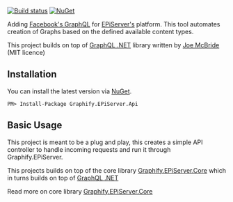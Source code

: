 [![Build status](https://ci.appveyor.com/api/projects/status/2x0x8yugaj0fa1mq?svg=true)](https://ci.appveyor.com/project/lillheaton/Graphify.EPiServer-api)
[![NuGet](https://img.shields.io/nuget/v/Graphify.EPiServer.Api.svg)](https://www.nuget.org/packages/Graphify.EPiServer.Api/)

Adding [Facebook's GraphQL](https://github.com/facebook/graphql) for [EPiServer's](https://www.episerver.com/) platform. This tool automates creation of Graphs based on the defined available content types.

This project builds on top of [GraphQL .NET](https://github.com/graphql-dotnet/graphql-dotnet) library written by [Joe McBride](https://github.com/joemcbride) (MIT licence)

## Installation
You can install the latest version via [NuGet](https://www.nuget.org/packages/Graphify.EPiServer.Api/).

`PM> Install-Package Graphify.EPiServer.Api`

## Basic Usage
This project is meant to be a plug and play, this creates a simple API controller to handle incoming requests and run it through Graphify.EPiServer.

This projects builds on top of the core library [Graphify.EPiServer.Core](https://github.com/lillheaton/Graphify.EPiServer.Core) which in turns builds on top of [GraphQL .NET](https://github.com/graphql-dotnet/graphql-dotnet)

Read more on core library [Graphify.EPiServer.Core](https://github.com/lillheaton/Graphify.EPiServer.Core)
